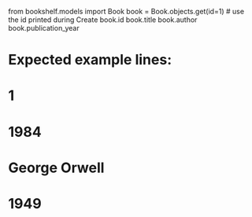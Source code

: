 ﻿from bookshelf.models import Book
book = Book.objects.get(id=1)  # use the id printed during Create
book.id
book.title
book.author
book.publication_year
# Expected example lines:
# 1
# 1984
# George Orwell
# 1949

